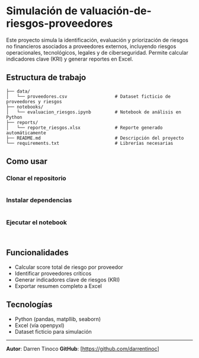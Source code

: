 # Simulación de valuación-de-riesgos-proveedores
Este proyecto simula la identificación, evaluación y priorización de riesgos no financieros asociados a proveedores externos, incluyendo riesgos operacionales, tecnológicos, legales y de ciberseguridad. Permite calcular indicadores clave (KRI) y generar reportes en Excel.
## Estructura de trabajo
```
├── data/
│   └── proveedores.csv                  # Dataset ficticio de proveedores y riesgos
├── notebooks/
│   └── evaluacion_riesgos.ipynb         # Notebook de análisis en Python
├── reports/
│   └── reporte_riesgos.xlsx             # Reporte generado automáticamente
├── README.md                            # Descripción del proyecto
└── requirements.txt                     # Librerías necesarias
```
## Como usar
### Clonar el repositorio
```

```
### Instalar dependencias
```

```
### Ejecutar el notebook
```


```
## Funcionalidades
- Calcular score total de riesgo por proveedor
- Identificar proveedores críticos
- Generar indicadores clave de riesgos (KRI)
- Exportar resumen completo a Excel
## Tecnologías
- Python (pandas, matpllib, seaborn)
- Excel (vía openpyxl)
- Dataset ficticio para simulación
---
**Autor**: Darren Tinoco
**GitHub**: [https://github.com/darrentinoc]



